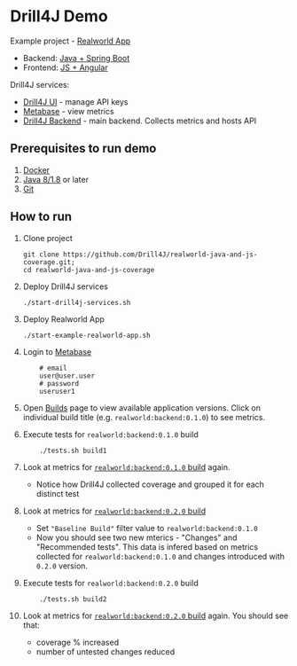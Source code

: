 # Drill4J Demo

Example project - [Realworld App](https://github.com/gothinkster/realworld) 
- Backend: [Java + Spring Boot](https://github.com/Drill4J/spring-boot-realworld-example-app)
- Frontend: [JS + Angular](https://github.com/Drill4J/angular-realworld-example-app)

Drill4J services:
- [Drill4J UI](http://localhost:8091) - manage API keys
- [Metabase](http://localhost:8095) - view metrics
- [Drill4J Backend](http://localhost:8090) - main backend. Collects metrics and hosts API

## Prerequisites to run demo

1. [Docker](https://www.docker.com/) 
2. [Java 8/1.8](https://www.oracle.com/java/technologies/downloads/) or later
3. [Git](https://git-scm.com/downloads)

## How to run

1. Clone project

    ```shell
    git clone https://github.com/Drill4J/realworld-java-and-js-coverage.git;
    cd realworld-java-and-js-coverage
    ``` 

2. Deploy Drill4J services

    ```shell
    ./start-drill4j-services.sh
    ```

3. Deploy Realworld App

    ```shell
    ./start-example-realworld-app.sh
    ```

4. Login to [Metabase](http://localhost:8095)

    ```
        # email
        user@user.user
        # password 
        useruser1 
    ```

5. Open [Builds](#) page to view available application versions. Click on individual build title (e.g. `realworld:backend:0.1.0`) to see metrics.

6. Execute tests for `realworld:backend:0.1.0` build

    ```
        ./tests.sh build1 
    ```

7. Look at metrics for [`realworld:backend:0.1.0` build](#) again.
    - Notice how Drill4J collected coverage and grouped it for each distinct test

8. Look at metrics for [`realworld:backend:0.2.0` build](#)
    - Set `"Baseline Build"` filter value to `realworld:backend:0.1.0`
    - Now you should see two new mterics - "Changes" and "Recommended tests". This data is infered based on metrics collected for `realworld:backend:0.1.0` and changes introduced with `0.2.0` version.

9. Execute tests for `realworld:backend:0.2.0` build

    ```
        ./tests.sh build2
    ```

10. Look at metrics for [`realworld:backend:0.2.0` build](#) again. You should see that:
    - coverage % increased
    - number of untested changes reduced
